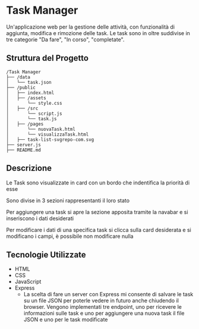 # Task Manager

Un'applicazione web per la gestione delle attività, con funzionalità di aggiunta, modifica e rimozione delle task.
Le task sono in oltre suddivise in tre categorie "Da fare", "In corso", "completate".

## Struttura del Progetto

```
/Task Manager
├── /data
│   └── task.json
├── /public
│   ├── index.html
│   ├── /assets
│       └── style.css
│   ├── /src
│       └── script.js
│       └── task.js
│   ├── /pages
│       └── nuovaTask.html
│       └── visualizzaTask.html
│   ├── task-list-svgrepo-com.svg
├── server.js
├── README.md
```

## Descrizione
Le Task sono visualizzate in card con un bordo che indentifica la priorità di esse

Sono divise in 3 sezioni rappresentanti il loro stato

Per aggiungere una task si apre la sezione apposita tramite la navabar e si inseriscono i dati desiderati

Per modificare i dati di una specifica task si clicca sulla card desiderata e si modificano i campi, è possibile non modificare nulla

## Tecnologie Utilizzate
- HTML
- CSS
- JavaScript
- Express
    - La scelta di fare un server con Express mi consente di salvare le task su un file JSON per poterle vedere in futuro anche chiudendo il browser. Vengono implementati tre endpoint, uno per ricevere le informazioni sulle task e uno per aggiungere una nuova task il file JSON e uno per le task modificate